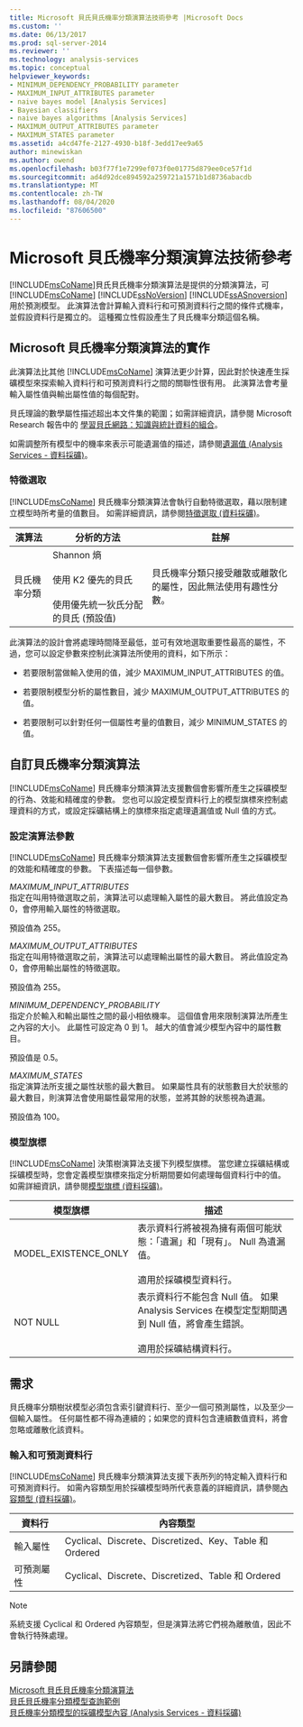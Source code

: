 ```yaml
---
title: Microsoft 貝氏貝氏機率分類演算法技術參考 |Microsoft Docs
ms.custom: ''
ms.date: 06/13/2017
ms.prod: sql-server-2014
ms.reviewer: ''
ms.technology: analysis-services
ms.topic: conceptual
helpviewer_keywords:
- MINIMUM_DEPENDENCY_PROBABILITY parameter
- MAXIMUM_INPUT_ATTRIBUTES parameter
- naive bayes model [Analysis Services]
- Bayesian classifiers
- naive bayes algorithms [Analysis Services]
- MAXIMUM_OUTPUT_ATTRIBUTES parameter
- MAXIMUM_STATES parameter
ms.assetid: a4cd47fe-2127-4930-b18f-3edd17ee9a65
author: minewiskan
ms.author: owend
ms.openlocfilehash: b03f77f1e7299ef073f0e01775d879ee0ce57f1d
ms.sourcegitcommit: ad4d92dce894592a259721a1571b1d8736abacdb
ms.translationtype: MT
ms.contentlocale: zh-TW
ms.lasthandoff: 08/04/2020
ms.locfileid: "87606500"
---
```

# <a name="microsoft-naive-bayes-algorithm-technical-reference"></a>Microsoft 貝氏機率分類演算法技術參考
  [!INCLUDE[msCoName](../../includes/msconame-md.md)]貝氏貝氏機率分類演算法是提供的分類演算法，可 [!INCLUDE[msCoName](../../includes/msconame-md.md)] [!INCLUDE[ssNoVersion](../../includes/ssnoversion-md.md)] [!INCLUDE[ssASnoversion](../../includes/ssasnoversion-md.md)] 用於預測模型。 此演算法會計算輸入資料行和可預測資料行之間的條件式機率，並假設資料行是獨立的。 這種獨立性假設產生了貝氏機率分類這個名稱。  
  
## <a name="implementation-of-the-microsoft-naive-bayes-algorithm"></a>Microsoft 貝氏機率分類演算法的實作  
 此演算法比其他 [!INCLUDE[msCoName](../../includes/msconame-md.md)] 演算法更少計算，因此對於快速產生採礦模型來探索輸入資料行和可預測資料行之間的關聯性很有用。 此演算法會考量輸入屬性值與輸出屬性值的每個配對。  
  
 貝氏理論的數學屬性描述超出本文件集的範圍；如需詳細資訊，請參閱 Microsoft Research 報告中的 [學習貝氏網路：知識與統計資料的組合](https://go.microsoft.com/fwlink/?LinkId=207029)。  
  
 如需調整所有模型中的機率來表示可能遺漏值的描述，請參閱[遺漏值 &#40;Analysis Services - 資料採礦&#41;](missing-values-analysis-services-data-mining.md)。  
  
### <a name="feature-selection"></a>特徵選取  
 [!INCLUDE[msCoName](../../includes/msconame-md.md)] 貝氏機率分類演算法會執行自動特徵選取，藉以限制建立模型時所考量的值數目。 如需詳細資訊，請參閱[特徵選取 &#40;資料採礦&#41;](feature-selection-data-mining.md)。  
  
|演算法|分析的方法|註解|  
|---------------|------------------------|--------------|  
|貝氏機率分類|Shannon 熵<br /><br /> 使用 K2 優先的貝氏<br /><br /> 使用優先統一狄氏分配的貝氏 (預設值)|貝氏機率分類只接受離散或離散化的屬性，因此無法使用有趣性分數。|  
  
 此演算法的設計會將處理時間降至最低，並可有效地選取重要性最高的屬性，不過，您可以設定參數來控制此演算法所使用的資料，如下所示：  
  
-   若要限制當做輸入使用的值，減少 MAXIMUM_INPUT_ATTRIBUTES 的值。  
  
-   若要限制模型分析的屬性數目，減少 MAXIMUM_OUTPUT_ATTRIBUTES 的值。  
  
-   若要限制可以針對任何一個屬性考量的值數目，減少 MINIMUM_STATES 的值。  
  
## <a name="customizing-the-naive-bayes-algorithm"></a>自訂貝氏機率分類演算法  
 [!INCLUDE[msCoName](../../includes/msconame-md.md)] 貝氏機率分類演算法支援數個會影響所產生之採礦模型的行為、效能和精確度的參數。 您也可以設定模型資料行上的模型旗標來控制處理資料的方式，或設定採礦結構上的旗標來指定處理遺漏值或 Null 值的方式。  
  
### <a name="setting-algorithm-parameters"></a>設定演算法參數  
 [!INCLUDE[msCoName](../../includes/msconame-md.md)] 貝氏機率分類演算法支援數個會影響所產生之採礦模型的效能和精確度的參數。 下表描述每一個參數。  
  
 *MAXIMUM_INPUT_ATTRIBUTES*  
 指定在叫用特徵選取之前，演算法可以處理輸入屬性的最大數目。 將此值設定為 0，會停用輸入屬性的特徵選取。  
  
 預設值為 255。  
  
 *MAXIMUM_OUTPUT_ATTRIBUTES*  
 指定在叫用特徵選取之前，演算法可以處理輸出屬性的最大數目。 將此值設定為 0，會停用輸出屬性的特徵選取。  
  
 預設值為 255。  
  
 *MINIMUM_DEPENDENCY_PROBABILITY*  
 指定介於輸入和輸出屬性之間的最小相依機率。 這個值會用來限制演算法所產生之內容的大小。 此屬性可設定為 0 到 1。 越大的值會減少模型內容中的屬性數目。  
  
 預設值是 0.5。  
  
 *MAXIMUM_STATES*  
 指定演算法所支援之屬性狀態的最大數目。 如果屬性具有的狀態數目大於狀態的最大數目，則演算法會使用屬性最常用的狀態，並將其餘的狀態視為遺漏。  
  
 預設值為 100。  
  
### <a name="modeling-flags"></a>模型旗標  
 [!INCLUDE[msCoName](../../includes/msconame-md.md)] 決策樹演算法支援下列模型旗標。 當您建立採礦結構或採礦模型時，您會定義模型旗標來指定分析期間要如何處理每個資料行中的值。 如需詳細資訊，請參閱[模型旗標 &#40;資料採礦&#41;](modeling-flags-data-mining.md)。  
  
|模型旗標|描述|  
|-------------------|-----------------|  
|MODEL_EXISTENCE_ONLY|表示資料行將被視為擁有兩個可能狀態：「遺漏」和「現有」。 Null 為遺漏值。<br /><br /> 適用於採礦模型資料行。|  
|NOT NULL|表示資料行不能包含 Null 值。 如果 Analysis Services 在模型定型期間遇到 Null 值，將會產生錯誤。<br /><br /> 適用於採礦結構資料行。|  
  
## <a name="requirements"></a>需求  
 貝氏機率分類樹狀模型必須包含索引鍵資料行、至少一個可預測屬性，以及至少一個輸入屬性。 任何屬性都不得為連續的；如果您的資料包含連續數值資料，將會忽略或離散化該資料。  
  
### <a name="input-and-predictable-columns"></a>輸入和可預測資料行  
 [!INCLUDE[msCoName](../../includes/msconame-md.md)] 貝氏機率分類演算法支援下表所列的特定輸入資料行和可預測資料行。 如需內容類型用於採礦模型時所代表意義的詳細資訊，請參閱[內容類型 &#40;資料採礦&#41;](content-types-data-mining.md)。  
  
|資料行|內容類型|  
|------------|-------------------|  
|輸入屬性|Cyclical、Discrete、Discretized、Key、Table 和 Ordered|  
|可預測屬性|Cyclical、Discrete、Discretized、Table 和 Ordered|  
  
> [!NOTE]  
>  系統支援 Cyclical 和 Ordered 內容類型，但是演算法將它們視為離散值，因此不會執行特殊處理。  
  
## <a name="see-also"></a>另請參閱  
 [Microsoft 貝氏貝氏機率分類演算法](microsoft-naive-bayes-algorithm.md)   
 [貝氏貝氏機率分類模型查詢範例](naive-bayes-model-query-examples.md)   
 [貝氏機率分類模型的採礦模型內容 &#40;Analysis Services - 資料採礦&#41;](mining-model-content-for-naive-bayes-models-analysis-services-data-mining.md)  
  
  
